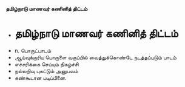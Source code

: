 **தமிழ்நாடு மாணவர் கணினித் திட்டம்**
- # தமிழ்நாடு மாணவர் கணினித் திட்டம்
- n. பொருட்பாடம்
- ஆய்வுக்குரிய பொருளை வகுப்பில் வைத்துக்கொண்டே நடத்தப்படும் பாடம்
- எச்சரிக்கை செய்யும் நிகழ்ச்சி
- நல்லறிவு புகட்டும் அனுபவம்
- கண்கூடான படிப்பினை.

